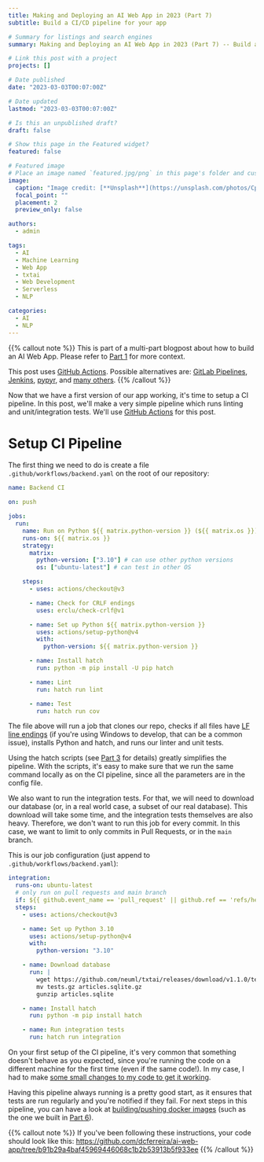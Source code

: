 ```yaml
---
title: Making and Deploying an AI Web App in 2023 (Part 7)
subtitle: Build a CI/CD pipeline for your app

# Summary for listings and search engines
summary: Making and Deploying an AI Web App in 2023 (Part 7) -- Build a CI/CD pipeline for your app.

# Link this post with a project
projects: []

# Date published
date: "2023-03-03T00:07:00Z"

# Date updated
lastmod: "2023-03-03T00:07:00Z"

# Is this an unpublished draft?
draft: false

# Show this page in the Featured widget?
featured: false

# Featured image
# Place an image named `featured.jpg/png` in this page's folder and customize its options here.
image:
  caption: "Image credit: [**Unsplash**](https://unsplash.com/photos/CpkOjOcXdUY)"
  focal_point: ""
  placement: 2
  preview_only: false

authors:
  - admin

tags:
  - AI
  - Machine Learning
  - Web App
  - txtai
  - Web Development
  - Serverless
  - NLP

categories:
  - AI
  - NLP
---
```


{{% callout note %}}
This is part of a multi-part blogpost about how to build an AI Web App.
Please refer to [Part 1](/post/2023-03-01-ai-web-app) for more context.

This post uses [GitHub Actions](https://docs.github.com/en/actions).
Possible alternatives are: [GitLab Pipelines](https://docs.gitlab.com/ee/ci/pipelines/), [Jenkins](https://www.jenkins.io/),
[pypyr](https://pypyr.io/), and [many others](https://github.com/pditommaso/awesome-pipeline).
{{% /callout %}}

Now that we have a first version of our app working, it's time to setup a CI pipeline.
In this post, we'll make a very simple pipeline which runs linting and unit/integration tests.
We'll use [GitHub Actions](https://docs.github.com/en/actions) for this post.

# Setup CI Pipeline

The first thing we need to do is create a file `.github/workflows/backend.yaml` on the root of our repository:

```yaml
name: Backend CI

on: push

jobs:
  run:
    name: Run on Python ${{ matrix.python-version }} (${{ matrix.os }})
    runs-on: ${{ matrix.os }}
    strategy:
      matrix:
        python-version: ["3.10"] # can use other python versions
        os: ["ubuntu-latest"] # can test in other OS

    steps:
      - uses: actions/checkout@v3

      - name: Check for CRLF endings
        uses: erclu/check-crlf@v1

      - name: Set up Python ${{ matrix.python-version }}
        uses: actions/setup-python@v4
        with:
          python-version: ${{ matrix.python-version }}

      - name: Install hatch
        run: python -m pip install -U pip hatch

      - name: Lint
        run: hatch run lint

      - name: Test
        run: hatch run cov
```

The file above will run a job that clones our repo, checks if all files have
[LF line endings](https://adaptivepatchwork.com/2012/03/01/mind-the-end-of-your-line/)
(if you're using Windows to develop, that can be a common issue),
installs Python and hatch, and runs our linter and unit tests.

Using the hatch scripts (see [Part 3](/post/2023-03-03-ai-web-app) for details) greatly
simplifies the pipeline.
With the scripts, it's easy to make sure that we run the same command locally as on the
CI pipeline, since all the parameters are in the config file.

We also want to run the integration tests.
For that, we will need to download our database (or, in a real world case, a subset of our real database).
This download will take some time, and the integration tests themselves are also heavy.
Therefore, we don't want to run this job for every commit.
In this case, we want to limit to only commits in Pull Requests, or in the `main` branch.

This is our job configuration (just append to `.github/workflows/backend.yaml`):

```yaml
integration:
  runs-on: ubuntu-latest
  # only run on pull requests and main branch
  if: ${{ github.event_name == 'pull_request' || github.ref == 'refs/heads/main' }}
  steps:
    - uses: actions/checkout@v3

    - name: Set up Python 3.10
      uses: actions/setup-python@v4
      with:
        python-version: "3.10"

    - name: Download database
      run: |
        wget https://github.com/neuml/txtai/releases/download/v1.1.0/tests.gz
        mv tests.gz articles.sqlite.gz
        gunzip articles.sqlite

    - name: Install hatch
      run: python -m pip install hatch

    - name: Run integration tests
      run: hatch run integration
```

On your first setup of the CI pipeline, it's very common that something doesn't behave as
you expected, since you're running the code on a different machine for the first time (even if the same code!).
In my case, I had to make [some small changes to my code to get it working](https://github.com/dcferreira/ai-web-app/compare/92099b561bc4e8db3d567244cebf2e7eb1a2df56..b91b29a4baf45969446068c1b2b53913b5f933ee).

Having this pipeline always running is a pretty good start, as it ensures that tests are
run regularly and you're notified if they fail.
For next steps in this pipeline, you can have a look at
[building/pushing docker images](https://github.com/marketplace/actions/build-and-push-docker-images)
(such as the one we built in [Part 6](/post/2023-03-06-ai-web-app)).

{{% callout note %}}
If you've been following these instructions, your code should look like this:
https://github.com/dcferreira/ai-web-app/tree/b91b29a4baf45969446068c1b2b53913b5f933ee
{{% /callout %}}
